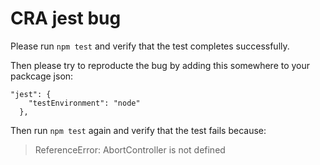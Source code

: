 # CRA jest bug

Please run `npm test` and verify that the test completes successfully.

Then please try to reproducte the bug by adding this somewhere to your packcage json:
```
"jest": {
    "testEnvironment": "node"
  },
```

Then run `npm test` again and verify that the test fails because: 

> ReferenceError: AbortController is not defined